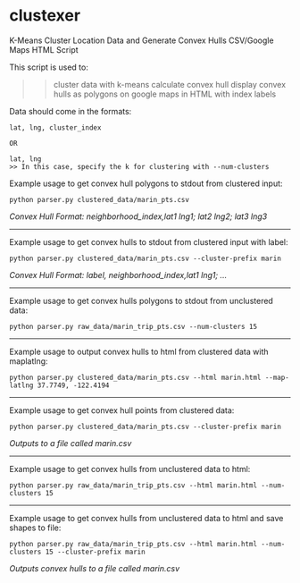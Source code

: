 clustexer
=========

K-Means Cluster Location Data and Generate Convex Hulls CSV/Google Maps HTML Script

This script is used to:
>> cluster data with k-means
>> calculate convex hull
>> display convex hulls as polygons on google maps in HTML with index labels

Data should come in the formats:

    lat, lng, cluster_index

    OR

    lat, lng
    >> In this case, specify the k for clustering with --num-clusters


Example usage to get convex hull polygons to stdout from clustered input:

    python parser.py clustered_data/marin_pts.csv
*Convex Hull Format: neighborhood_index,lat1 lng1; lat2 lng2; lat3 lng3*

***

Example usage to get convex hulls to stdout from clustered input with label:

    python parser.py clustered_data/marin_pts.csv --cluster-prefix marin
*Convex Hull Format: label, neighborhood_index,lat1 lng1; ...*

***

Example usage to get convex hulls polygons to stdout from unclustered data:

    python parser.py raw_data/marin_trip_pts.csv --num-clusters 15

***

Example usage to output convex hulls to html from clustered data with maplatlng:

    python parser.py clustered_data/marin_pts.csv --html marin.html --map-latlng 37.7749, -122.4194

***

Example usage to get convex hull points from clustered data:

    python parser.py clustered_data/marin_pts.csv --cluster-prefix marin
*Outputs to a file called marin.csv*

***

Example usage to get convex hulls from unclustered data to html:

    python parser.py raw_data/marin_trip_pts.csv --html marin.html --num-clusters 15

***

Example usage to get convex hulls from unclustered data to html and save shapes to file:

    python parser.py raw_data/marin_trip_pts.csv --html marin.html --num-clusters 15 --cluster-prefix marin
*Outputs convex hulls to a file called marin.csv*
